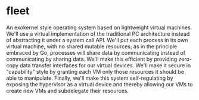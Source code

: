 # fleet
An exokernel style operating system based on lightweight virtual machines.
We'll use a virtual implementation of the traditional PC architecture instead
of abstracting it under a system call API. We'll put each process in its own
virtual machine, with no shared mutable resources; as in the principle embraced
by Go, processes will share data by communicating instead of communicating by
sharing data. We'll make this efficient by providing zero-copy data transfer
interfaces for our virtual devices. We'll make it secure in "capability" style
by granting each VM only those resources it should be able to manipulate.
Finally, we'll make this system self-regulating by exposing the hypervisor as
a virtual device and thereby allowing our VMs to create new VMs and subdelegate
their resources.

